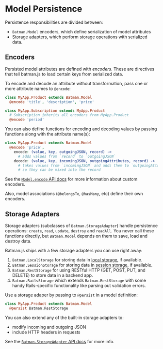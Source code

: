 # Model Persistence
Persistence responsibilities are divided between:

- `Batman.Model` encoders, which define serialization of model attributes
- Storage adapters, which perform storage operations with serialized data.

## Encoders

Persisted model attributes are defined with _encoders_. These are directives that tell
batman.js to load certain keys from serialized data.

To encode and decode an attribute without transformation, pass one or more attribute names to `@encode`:

```coffeescript
class MyApp.Product extends Batman.Model
  @encode 'title', 'description', 'price'

class MyApp.Subscription extends MyApp.Product
  # Subscription inherits all encoders from MyApp.Product
  @encode 'period'
```

You can also define functions for encoding and decoding values by passing functions along with the attribute name(s):

```coffeescript
class MyApp.Product extends Batman.Model
  @encode 'price',
    encode: (value, key, outgoingJSON, record) ->
      # adds values from `record` to `outgoingJSON`
    decode: (value, key, incomingJSON, outgoingAttributes, record) ->
      # takes values from `incomingJSON` and adds them to `outgoingAttributes`,
      # so they can be mixed into the record
```

See the [`Model.encode` API docs](/docs/api/batman.model.html#class_function_encode) for more information about custom encoders.

Also, model associations (`@belongsTo`, `@hasMany`, etc) define their own encoders.

## Storage Adapters

Storage adapters (subclasses of `Batman.StorageAdapter`) handle persistence operations: `create`, `read`, `update`, `destroy` and `readAll`.
You never call these functions directly, but `Batman.Model` depends on them to save, load and destroy data.

Batman.js ships with a few storage adapters you can use right away:

1. `Batman.LocalStorage` for storing data in [local storage][], if available.
2. `Batman.SessionStorage` for storing data in [session storage][], if available.
3. `Batman.RestStorage` for using RESTful HTTP (GET, POST, PUT, and DELETE) to store data in a backend app.
4. `Batman.RailsStorage` which extends `Batman.RestStorage` with some handy Rails-specific functionality like parsing out validation errors.

[local storage]: https://developer.mozilla.org/en-US/docs/Web/Guide/API/DOM/Storage#localStorage
[session storage]: https://developer.mozilla.org/en-US/docs/Web/Guide/API/DOM/Storage#sessionStorage

Use a storage adaper by passing to `@persist` in a model definition:

```coffeescript
class MyApp.Product extends Batman.Model
  @persist Batman.RestStorage
```

You can also extend any of the built-in storage adapters to:

- modify incoming and outgoing JSON
- include HTTP headers in requests

See the [`Batman.StorageAdapter` API docs](/docs/api/batman.storageadapter.html) for more info.